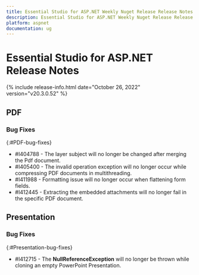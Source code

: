 ```yaml
---
title: Essential Studio for ASP.NET Weekly Nuget Release Release Notes  
description: Essential Studio for ASP.NET Weekly Nuget Release Release Notes  
platform: aspnet
documentation: ug
---
```


# Essential Studio for ASP.NET  Release Notes  

{% include release-info.html date="October 26, 2022"  version="v20.3.0.52" %} 





## PDF

### Bug Fixes
{:#PDF-bug-fixes}

* \#I404788 - 	The layer subject will no longer be changed after merging the Pdf document.
* \#I405400 - 	The invalid operation exception will no longer occur while compressing PDF documents in multithreading.
* \#I411988 - 	Formatting issue will no longer occur when flattening form fields.
* \#I412445 - 	Extracting the embedded attachments will no longer fail in the specific PDF document.

## Presentation

### Bug Fixes
{:#Presentation-bug-fixes}

* \#I412715 - The **NullReferenceException** will no longer be thrown while cloning an empty PowerPoint Presentation.
